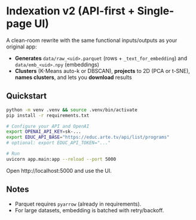 # Indexation v2 (API-first + Single-page UI)

A clean-room rewrite with the same functional inputs/outputs as your original app:
- **Generates** `data/raw_<uid>.parquet` (rows + `_text_for_embedding`) and `data/emb_<uid>.npy` (embeddings)
- **Clusters** (K-Means auto-k or DBSCAN), **projects** to 2D (PCA or t-SNE), **names clusters**, and lets you **download** results

## Quickstart

```bash
python -m venv .venv && source .venv/bin/activate
pip install -r requirements.txt

# Configure your API and OpenAI
export OPENAI_API_KEY=sk-...
export EDUC_API_BASE="https://educ.arte.tv/api/list/programs"
# optional: export EDUC_API_TOKEN="..."

# Run
uvicorn app.main:app --reload --port 5000
```

Open http://localhost:5000 and use the UI.

## Notes
- Parquet requires `pyarrow` (already in requirements).
- For large datasets, embedding is batched with retry/backoff.

